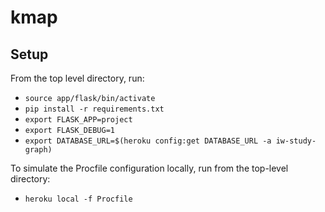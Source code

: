 # kmap

## Setup
From the top level directory, run:
- `source app/flask/bin/activate`
- `pip install -r requirements.txt`
- `export FLASK_APP=project`
- `export FLASK_DEBUG=1`
- `export DATABASE_URL=$(heroku config:get DATABASE_URL -a iw-study-graph)`

To simulate the Procfile configuration locally, run from the top-level directory:
- `heroku local -f Procfile`
